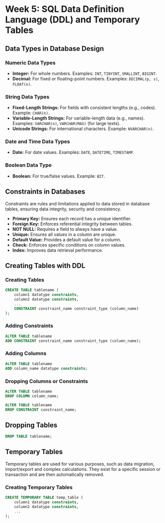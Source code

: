 # Week 5: SQL Data Definition Language (DDL) and Temporary Tables

## Data Types in Database Design
### Numeric Data Types
- **Integer:** For whole numbers. Examples: `INT`, `TINYINT`, `SMALLINT`, `BIGINT`.
- **Decimal:** For fixed or floating-point numbers. Examples: `DECIMAL(p, s)`, `FLOAT(n)`.

### String Data Types
- **Fixed-Length Strings:** For fields with consistent lengths (e.g., codes). Example: `CHAR(n)`.
- **Variable-Length Strings:** For variable-length data (e.g., names). Examples: `VARCHAR(n)`, `VARCHAR(MAX)` (for large texts).
- **Unicode Strings:** For international characters. Example: `NVARCHAR(n)`.

### Date and Time Data Types
- **Date:** For date values. Examples: `DATE`, `DATETIME`, `TIMESTAMP`.

### Boolean Data Type
- **Boolean:** For true/false values. Example: `BIT`.

## Constraints in Databases

Constraints are rules and limitations applied to data stored in database tables, ensuring data integrity, security and consistency.

- **Primary Key:** Ensures each record has a unique identifier.
- **Foreign Key:** Enforces referential integrity between tables.
- **NOT NULL:** Requires a field to always have a value.
- **Unique:** Ensures all values in a column are unique.
- **Default Value:** Provides a default value for a column.
- **Check:** Enforces specific conditions on column values.
- **Index:** Improves data retrieval performance.

## Creating Tables with DDL

### Creating Tables
```sql
CREATE TABLE tablename (
    column1 datatype constraints,
    column2 datatype constraints,
    ...
    CONSTRAINT constraint_name constraint_type (column_name)
);
```

### Adding Constraints
```sql
ALTER TABLE tablename
ADD CONSTRAINT constraint_name constraint_type (column_name);
```

### Adding Columns
```sql
ALTER TABLE tablename
ADD column_name datatype constraints;
```

### Dropping Columns or Constraints
```sql
ALTER TABLE tablename
DROP COLUMN column_name;

ALTER TABLE tablename
DROP CONSTRAINT constraint_name;
```

## Dropping Tables
```sql
DROP TABLE tablename;
```

## Temporary Tables
Temporary tables are used for various purposes, such as data migration, import/export and complex calculations. They exist for a specific session or transaction and are then automatically removed.

### Creating Temporary Tables
```sql
CREATE TEMPORARY TABLE temp_table (
    column1 datatype constraints,
    column2 datatype constraints,
    ...
);
```
